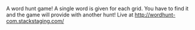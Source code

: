 A word hunt game! A single word is given for each grid. You have to find it and the game will provide with another hunt! Live at http://wordhunt-com.stackstaging.com/